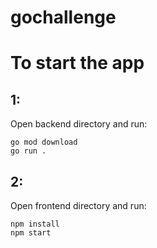 # gochallenge

# To start the app

## 1:

Open backend directory and run:

```
go mod download
go run .
```

## 2:

Open frontend directory and run:

```
npm install
npm start
```
